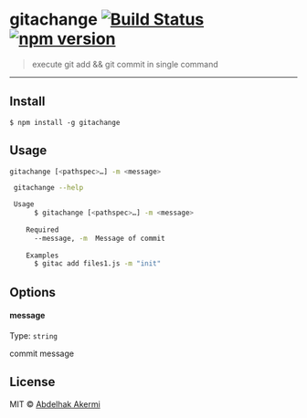 # gitachange [![Build Status](https://travis-ci.com/abakermi/gitachange.svg?branch=master)](https://travis-ci.com/abakermi/gitachange) [![npm version](https://badge.fury.io/js/gitachange.svg)](https://badge.fury.io/js/gitachange)

> execute git add && git commit in single command
****

## **Install**

```
$ npm install -g gitachange
```


## Usage

```sh  
gitachange [<pathspec>…​] -m <message> 
```

```sh
 gitachange --help

 Usage
      $ gitachange [<pathspec>…​] -m <message> 
 
    Required
      --message, -m  Message of commit
 
    Examples
      $ gitac add files1.js -m "init"

 ```

## Options


#### message

Type: `string`

commit message


## License

MIT © [Abdelhak Akermi](https://github.com/abakermi)